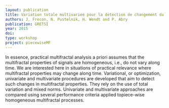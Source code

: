 ```yaml
---
layout: publication
title: Variation totale multivariee pour la detection de changement du spectre multifractal
authors: J. Frecon, N. Pustelnik, H. Wendt and P. Abry
publication: GRETSI
year: 2015
doi: 
type: workshop
project: piecewiseMF
---
```


In essence, practical multifractal analysis a priori assumes that the multifractal properties of signals are homogeneous, i.e., do not vary along time. We are interested here in situations of practical relevance where multifractal properties may change along time. Variational, or optimization, univariate and multivariate procedures are developed that aim to detect such changes in multifractal properties. They rely on the use of total variation and mixed norms. Univariate and multivariate approaches are compared using several performance criteria applied topiece-wise homogeneous multifractal processes.
